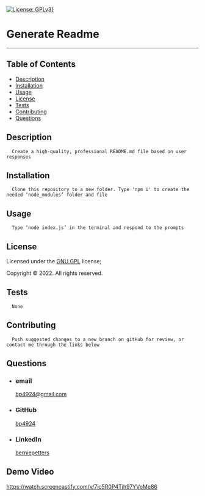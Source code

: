 [![License: GPLv3}](https://img.shields.io/static/v1?label=License&message=GPLv3&color=green)](https://choosealicense.com/licenses/gpl-3.0/)
  # Generate Readme            
  ---
  ## Table of Contents
  - [Description](#description)
  - [Installation](#installation)
  - [Usage](#usage)
  - [License](#license)
  - [Tests](#tests)
  - [Contributing](#contributing)
  - [Questions](#questions)  
  
  ## Description 
      Create a high-quality, professional README.md file based on user responses 
  ## Installation 
      Clone this repository to a new folder. Type 'npm i' to create the needed ‘node_modules’ folder and file  
  ## Usage 
      Type ‘node index.js’ in the terminal and respond to the prompts 
  ## License 
        
  Licensed under the [GNU GPL](https://choosealicense.com/licenses/gpl-3.0/) license;
  
  Copyright © 2022. All rights reserved.
  ## Tests 
      None
  ## Contributing 
      Push suggested changes to a new branch on gitHub for review, or contact me through the links below 
  
  ## Questions 
  - ### email 
    <a href="mailTo: bp4924@gmail.com?subject=Hello!" alt="" >bp4924@gmail.com</a> 
  - ### GitHub 
    [bp4924](https://github.com/bp4924)  
  - ### LinkedIn 
    [berniepetters](https://linkedin.com/in/berniepetters)

  ## Demo Video  
  https://watch.screencastify.com/v/7ic5R0P4Tjh97YVoMe86
